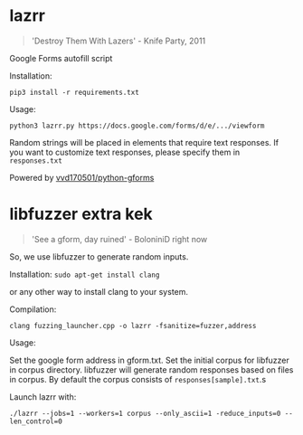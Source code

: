 # lazrr
> 'Destroy Them With Lazers' - Knife Party, 2011

Google Forms autofill script

Installation:

`
    pip3 install -r requirements.txt
`

Usage:

`
    python3 lazrr.py https://docs.google.com/forms/d/e/.../viewform
`

Random strings will be placed in elements that require text responses. If you want to customize text responses, please specify them in `responses.txt`

Powered by [vvd170501/python-gforms](https://github.com/vvd170501/python-gforms)

# libfuzzer extra kek
> 'See a gform, day ruined' - BoloniniD right now

So, we use libfuzzer to generate random inputs.

Installation:
`
    sudo apt-get install clang
`

or any other way to install clang to your system.

Compilation:

`
    clang fuzzing_launcher.cpp -o lazrr -fsanitize=fuzzer,address
`

Usage:

Set the google form address in gform.txt. Set the initial corpus for libfuzzer in corpus directory. libfuzzer will generate random responses based on files in corpus. By default the corpus consists of `responses[sample].txt`.s

Launch lazrr with:

`
   ./lazrr --jobs=1 --workers=1 corpus --only_ascii=1 -reduce_inputs=0 --len_control=0
` 
